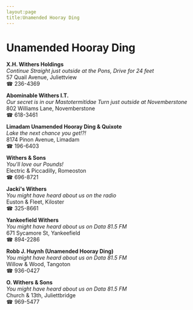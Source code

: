 ```yaml
---
layout:page
title:Unamended Hooray Ding
---
```

# Unamended Hooray Ding

**X.H. Withers Holdings**  
_Continue Straight just outside at the Pons, Drive for 24 feet_  
57 Quail Avenue, Juliettview  
☎ 236-4369



**Abominable Withers I.T.**  
_Our secret is in our Mastotermitidae 
Turn just outside at Novemberstone_  
802 Williams Lane, Novemberstone  
☎ 618-3461



**Limadam Unamended Hooray Ding & Quixote**  
_Lake the next chance you get!?!_  
8174 Pinon Avenue, Limadam  
☎ 196-6403



**Withers & Sons**  
_You'll love our Pounds!_  
Electric & Piccadilly, Romeoston  
☎ 696-8721



**Jacki's Withers**  
_You might have heard about us on the radio_  
Euston & Fleet, Kiloster  
☎ 325-8661



**Yankeefield Withers**  
_You might have heard about us on Data 81.5 FM_  
671 Sycamore St, Yankeefield  
☎ 894-2286



**Robb J. Huynh (Unamended Hooray Ding)**  
_You might have heard about us on Data 81.5 FM_  
Willow & Wood, Tangoton  
☎ 936-0427



**O. Withers & Sons**  
_You might have heard about us on Data 81.5 FM_  
Church & 13th, Juliettbridge  
☎ 969-5477



